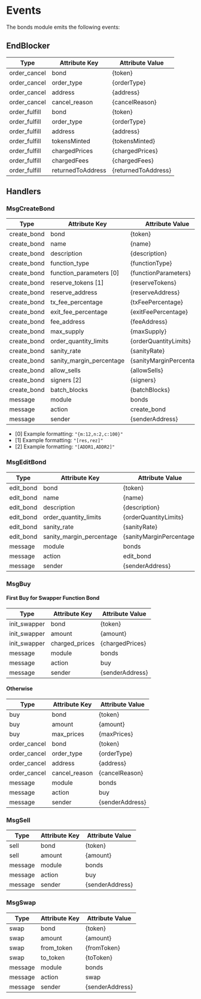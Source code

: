 # Events

The bonds module emits the following events:

## EndBlocker

| Type          | Attribute Key     | Attribute Value     |
|---------------|-------------------|---------------------|
| order_cancel  | bond              | {token}             |
| order_cancel  | order_type        | {orderType}         |
| order_cancel  | address           | {address}           |
| order_cancel  | cancel_reason     | {cancelReason}      |
| order_fulfill | bond              | {token}             |
| order_fulfill | order_type        | {orderType}         |
| order_fulfill | address           | {address}           |
| order_fulfill | tokensMinted      | {tokensMinted}      |
| order_fulfill | chargedPrices     | {chargedPrices}     |
| order_fulfill | chargedFees       | {chargedFees}       |
| order_fulfill | returnedToAddress | {returnedToAddress} |

## Handlers

### MsgCreateBond

| Type        | Attribute Key            | Attribute Value          |
|-------------|--------------------------|--------------------------|
| create_bond | bond                     | {token}                  |
| create_bond | name                     | {name}                   |
| create_bond | description              | {description}            |
| create_bond | function_type            | {functionType}           |
| create_bond | function_parameters [0]  | {functionParameters}     |
| create_bond | reserve_tokens [1]       | {reserveTokens}          |
| create_bond | reserve_address          | {reserveAddress}         |
| create_bond | tx_fee_percentage        | {txFeePercentage}        |
| create_bond | exit_fee_percentage      | {exitFeePercentage}      |
| create_bond | fee_address              | {feeAddress}             |
| create_bond | max_supply               | {maxSupply}              |
| create_bond | order_quantity_limits    | {orderQuantityLimits}    |
| create_bond | sanity_rate              | {sanityRate}             |
| create_bond | sanity_margin_percentage | {sanityMarginPercentage} |
| create_bond | allow_sells              | {allowSells}             |
| create_bond | signers [2]              | {signers}                |
| create_bond | batch_blocks             | {batchBlocks}            |
| message     | module                   | bonds                    |
| message     | action                   | create_bond              |
| message     | sender                   | {senderAddress}          |

* [0] Example formatting: `"{m:12,n:2,c:100}"`
* [1] Example formatting: `"[res,rez]"`
* [2] Example formatting: `"[ADDR1,ADDR2]"`

### MsgEditBond

| Type      | Attribute Key            | Attribute Value          |
|-----------|--------------------------|--------------------------|
| edit_bond | bond                     | {token}                  |
| edit_bond | name                     | {name}                   |
| edit_bond | description              | {description}            |
| edit_bond | order_quantity_limits    | {orderQuantityLimits}    |
| edit_bond | sanity_rate              | {sanityRate}             |
| edit_bond | sanity_margin_percentage | {sanityMarginPercentage} |
| message   | module                   | bonds                    |
| message   | action                   | edit_bond                |
| message   | sender                   | {senderAddress}          |

### MsgBuy

#### First Buy for Swapper Function Bond

| Type         | Attribute Key  | Attribute Value |
|--------------|----------------|-----------------|
| init_swapper | bond           | {token}         |
| init_swapper | amount         | {amount}        |
| init_swapper | charged_prices | {chargedPrices} |
| message      | module         | bonds           |
| message      | action         | buy             |
| message      | sender         | {senderAddress} |

#### Otherwise

| Type          | Attribute Key | Attribute Value |
|---------------|---------------|-----------------|
| buy           | bond          | {token}         |
| buy           | amount        | {amount}        |
| buy           | max_prices    | {maxPrices}     |
| order_cancel  | bond          | {token}         |
| order_cancel  | order_type    | {orderType}     |
| order_cancel  | address       | {address}       |
| order_cancel  | cancel_reason | {cancelReason}  |
| message       | module        | bonds           |
| message       | action        | buy             |
| message       | sender        | {senderAddress} |

### MsgSell

| Type    | Attribute Key | Attribute Value |
|---------|---------------|-----------------|
| sell    | bond          | {token}         |
| sell    | amount        | {amount}        |
| message | module        | bonds           |
| message | action        | buy             |
| message | sender        | {senderAddress} |

### MsgSwap

| Type    | Attribute Key | Attribute Value |
|---------|---------------|-----------------|
| swap    | bond          | {token}         |
| swap    | amount        | {amount}        |
| swap    | from_token    | {fromToken}     |
| swap    | to_token      | {toToken}       |
| message | module        | bonds           |
| message | action        | swap            |
| message | sender        | {senderAddress} |
